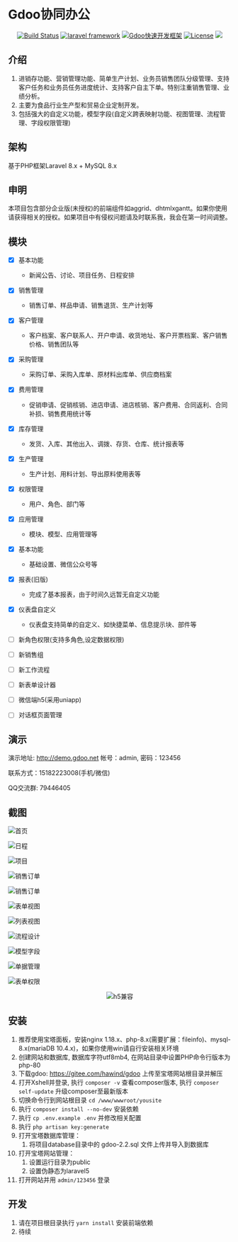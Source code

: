 # Gdoo协同办公

<p align="center">
<a href="http://www.gdoo.net"><img src="https://img.shields.io/badge/version-beta2.2.2-%23ff0000" alt="Build Status" /></a>
<a href="http://www.gdoo.net"><img src="https://img.shields.io/badge/laravel-8.0-%23ef3b2d" alt="laravel framework" /></a>
<a href="http://www.gdoo.net"><img src="https://img.shields.io/badge/gdooFramework-1.0-%234c5ec2" alt="Gdoo快速开发框架" /></a>
<a href="http://www.gdoo.net"><img src="https://img.shields.io/badge/MYSQL-8.0-%2300758f" alt="License" /></a>
<a href="http://www.gdoo.net"><img src="https://img.shields.io/badge/Licence-Apache2.0-blue.svg?style=flat" /></a>
</p>

## 介绍
1. 进销存功能、营销管理功能、简单生产计划、业务员销售团队分级管理、支持客户任务和业务员任务进度统计、支持客户自主下单。特别注重销售管理、业绩分析。
2. 主要为食品行业生产型和贸易企业定制开发。
3. 包括强大的自定义功能，模型字段(自定义跨表映射功能、视图管理、流程管理、字段权限管理)


## 架构
基于PHP框架Laravel 8.x + MySQL 8.x


## 申明
本项目包含部分企业版(未授权)的前端组件如aggrid、dhtmlxgantt。如果你使用请获得相关的授权。如果项目中有侵权问题请及时联系我，我会在第一时间调整。

## 模块
- [x] 基本功能
    - 新闻公告、讨论、项目任务、日程安排
- [x] 销售管理
    - 销售订单、样品申请、销售退货、生产计划等
- [x] 客户管理
    - 客户档案、客户联系人、开户申请、收货地址、客户开票档案、客户销售价格、销售团队等
- [x] 采购管理
    - 采购订单、采购入库单、原材料出库单、供应商档案
- [x] 费用管理
    - 促销申请、促销核销、进店申请、进店核销、客户费用、合同返利、合同补损、销售费用统计等
- [x] 库存管理
    - 发货、入库、其他出入、调拨、存货、仓库、统计报表等
- [x] 生产管理
    - 生产计划、用料计划、导出原料使用表等
- [x] 权限管理
    - 用户、角色、部门等
- [x] 应用管理
    - 模块、模型、应用管理等
- [x] 基本功能
    - 基础设置、微信公众号等
- [x] 报表(旧版)
    - 完成了基本报表，由于时间久远暂无自定义功能
- [x] 仪表盘自定义
    - 仪表盘支持简单的自定义、如快捷菜单、信息提示块、部件等

- [ ] 新角色权限(支持多角色,设定数据权限)
- [ ] 新销售组
- [ ] 新工作流程
- [ ] 新表单设计器
- [ ] 微信端h5(采用uniapp)
- [ ] 对话框页面管理

## 演示
演示地址: http://demo.gdoo.net 帐号：admin, 密码：123456

联系方式：15182223008(手机/微信)

QQ交流群: 79446405


## 截图
![首页](http://demo.gdoo.net/uploads/demo/1.png)

![日程](http://demo.gdoo.net/uploads/demo/2.png)

![项目](http://demo.gdoo.net/uploads/demo/3.png)

![销售订单](http://demo.gdoo.net/uploads/demo/4.png)

![销售订单](http://demo.gdoo.net/uploads/demo/11.png)

![表单视图](http://demo.gdoo.net/uploads/demo/5.png)

![列表视图](http://demo.gdoo.net/uploads/demo/6.png)

![流程设计](http://demo.gdoo.net/uploads/demo/7.png)

![模型字段](http://demo.gdoo.net/uploads/demo/8.png)

![单据管理](http://demo.gdoo.net/uploads/demo/9.png)

![表单权限](http://demo.gdoo.net/uploads/demo/10.png)

<p align="center">
<img src="http://demo.gdoo.net/uploads/demo/12.png" alt="h5兼容">
</p>

## 安装
1. 推荐使用宝塔面板，安装nginx 1.18.x、php-8.x(需要扩展：fileinfo)、mysql-8.x(mariaDB 10.4.x)，如果你使用win请自行安装相关环境
2. 创建网站和数据库, 数据库字符utf8mb4, 在网站目录中设置PHP命令行版本为php-80
3. 下载gdoo: https://gitee.com/hawind/gdoo 上传至宝塔网站根目录并解压
4. 打开Xshell并登录, 执行 <code>composer -v</code> 查看composer版本, 执行 <code>composer self-update</code> 升级composer至最新版本
5. 切换命令行到网站根目录 <code>cd /www/wwwroot/yousite</code>
6. 执行 <code>composer install --no-dev</code> 安装依赖
7. 执行 <code>cp .env.example .env</code> 并修改相关配置
8. 执行 <code>php artisan key:generate</code>
9. 打开宝塔数据库管理：
    1. 将项目database目录中的 gdoo-2.2.sql 文件上传并导入到数据库
10. 打开宝塔网站管理：
    1. 设置运行目录为public
    2. 设置伪静态为laravel5
11. 打开网站并用 <code>admin/123456</code> 登录

## 开发
1. 请在项目根目录执行 <code>yarn install</code> 安装前端依赖
2. 待续